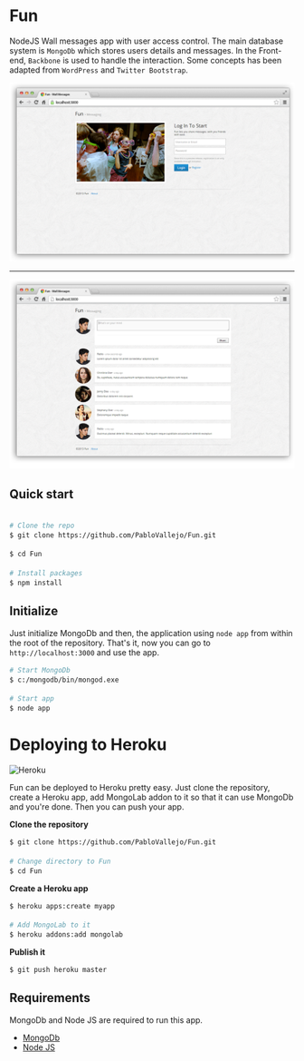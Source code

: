 Fun
===

NodeJS Wall messages app with user access control. The main database system is `MongoDb` which stores users details
and messages.
In the Front-end, `Backbone` is used to handle the interaction.
Some concepts has been adapted from `WordPress` and `Twitter Bootstrap`.

![Fun](https://raw.githubusercontent.com/PabloVallejo/Fun/master/app-login.png)

<hr />

![Fun](https://raw.githubusercontent.com/PabloVallejo/Fun/master/app-wall.png)

## Quick start
    
```bash 

# Clone the repo
$ git clone https://github.com/PabloVallejo/Fun.git

$ cd Fun

# Install packages
$ npm install
```

## Initialize

Just initialize MongoDb and then, the application using `node app` from within the root of the repository. That's it, now you can go to `http://localhost:3000` and use the  app.

```bash    
# Start MongoDb
$ c:/mongodb/bin/mongod.exe
    
# Start app
$ node app
```

# Deploying to Heroku

![Heroku](https://d1lpkba4w1baqt.cloudfront.net/heroku-logo-light-88x31.png) 

Fun can be deployed to Heroku pretty easy. Just clone the repository, create a Heroku app, add MongoLab addon to it so that it can use MongoDb and you're done. Then you can push your app.

**Clone the repository**
```bash
$ git clone https://github.com/PabloVallejo/Fun.git

# Change directory to Fun
$ cd Fun
```

**Create a Heroku app**
```bash
$ heroku apps:create myapp

# Add MongoLab to it
$ heroku addons:add mongolab
```

**Publish it**
```bash
$ git push heroku master
```



## Requirements

MongoDb and Node JS are required to run this app.
* [MongoDb](https://www.mongodb.com/)
* [Node JS](http://nodejs.org/)

